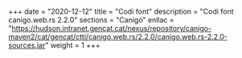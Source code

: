 +++
date        = "2020-12-12"
title       = "Codi font"
description = "Codi font canigo.web.rs 2.2.0"
sections    = "Canigó"
enllac		= "https://hudson.intranet.gencat.cat/nexus/repository/canigo-maven2/cat/gencat/ctti/canigo.web.rs/2.2.0/canigo.web.rs-2.2.0-sources.jar"
weight		= 1
+++
